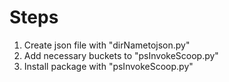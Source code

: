 # Steps

1. Create json file with "dirNametojson.py"
2. Add necessary buckets to "psInvokeScoop.py"
3. Install package with "psInvokeScoop.py"

